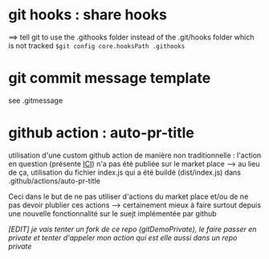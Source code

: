 # git hooks : share hooks
==> tell git to use the .githooks folder instead of the .git/hooks folder which is not tracked
`$git config core.hooksPath .githooks`


# git commit message template
see .gitmessage


# github action : auto-pr-title
utilisation d'une custom github action de manière non traditionnelle : l'action en question (présente [ICI](https://github.com/GabB40/git-custom-action)) n'a pas été publiée sur le market place
--> au lieu de ça, utilisation du fichier index.js qui a été buildé (dist/index.js) dans .github/actions/auto-pr-title

Ceci dans le but de ne pas utiliser d'actions du market place et/ou de ne pas devoir plublier ces actions
--> certainement mieux à faire surtout depuis une nouvelle fonctionnalité sur le suejt implémentée par github

*_[EDIT]_ je vais tenter un fork de ce repo (gitDemoPrivate), le faire passer en private et tenter d'appeler mon action qui est elle aussi dans un repo private*
